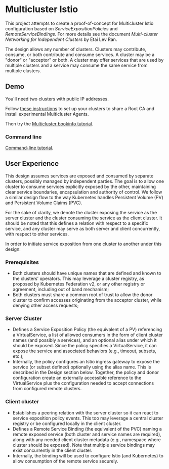 # Multicluster Istio

This project attempts to create a proof-of-concept for Multicluster Istio configuration
based on _ServiceExpositionPolicies_ and _RemoteServiceBindings_.  For more
details see the document _Multi-cluster Networking for Independent Clusters_
by Etai Lev Ran.

The design allows any number of clusters.  Clusters may contribute, consume, or both contribute
and consume services.  A cluster may be a "donor" or "acceptor" or both.  A cluster may
offer services that are used by multiple clusters and a service may consume the same service from multiple
clusters.

## Demo

You'll need two clusters with public IP addresses.

Follow [these instructions](docs/install/README.md) to set up your clusters to share a Root CA
and install experimental Multicluster Agents.

Then try the [Multicluster bookinfo tutorial](docs/tutorial/bookinfo/README.md).

### Command line

[Command-line tutorial](docs/tutorial/command-line/README.md).


## User Experience

This design assumes services are exposed and consumed by separate clusters, possibly managed by independent parties. The goal is to allow one cluster to consume services explicitly exposed by the other, maintaining clear service boundaries, encapsulation and authority of control. We follow a similar design flow to the way Kubernetes handles Persistent Volume (PV) and Persistent Volume Claims (PVC).

For the sake of clarity, we denote the cluster exposing the service as the server  cluster and the cluster consuming the service as the client cluster. It should be noted that this defines a relation with respect to a specific service, and any cluster may serve as both server and client concurrently, with respect to other services.

In order to initiate service exposition from one cluster to another under this design:

### Prerequisites
- Both clusters should have unique names that are defined and known to the clusters’ operators. This may leverage a cluster registry, as proposed by Kubernetes Federation v2, or any other registry or agreement, including out of band mechanism;
- Both clusters must share a common root of trust to allow the donor cluster to confirm accesses originating from the acceptor cluster, while denying other access requests;
### Server Cluster
- Defines a Service Exposition Policy (the equivalent of a PV) referencing a VirtualService, a list of allowed consumers in the form of client cluster names (and possibly a services), and an optional alias under which it should be exposed. Since the policy specifies a VirtualService, it can expose the service and associated behaviors (e.g., timeout, subsets, etc.);
- Internally, the policy configures an Istio ingress gateway to expose the service (or subset defined) optionally using the alias name. This is described in the Design section below. Together, the policy and donor configuration create an externally accessible reference to the VirtualService plus the configuration needed to accept connections from configured remote clusters.

### Client cluster
- Establishes a peering relation with the server cluster so it can react to service exposition policy events. This too may leverage a central cluster registry or be configured locally in the client cluster.
- Defines a Remote Service Binding (the equivalent of the PVC) naming a remote exposed service (both cluster and service names are required), along with any needed client cluster metadata (e.g., namespace where cluster should be exposed). Note that multiple service bindings may exist concurrently in the client cluster.
- Internally, the binding will be used to configure Istio (and Kubernetes) to allow consumption of the remote service securely.
